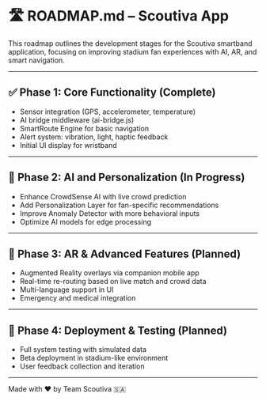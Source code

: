 # 🛣️ ROADMAP.md – Scoutiva App

This roadmap outlines the development stages for the Scoutiva smartband application, focusing on improving stadium fan experiences with AI, AR, and smart navigation.

---

## ✅ Phase 1: Core Functionality (Complete)
- Sensor integration (GPS, accelerometer, temperature)
- AI bridge middleware (ai-bridge.js)
- SmartRoute Engine for basic navigation
- Alert system: vibration, light, haptic feedback
- Initial UI display for wristband

---

## 🔄 Phase 2: AI and Personalization (In Progress)
- Enhance CrowdSense AI with live crowd prediction
- Add Personalization Layer for fan-specific recommendations
- Improve Anomaly Detector with more behavioral inputs
- Optimize AI models for edge processing

---

## 🧩 Phase 3: AR & Advanced Features (Planned)
- Augmented Reality overlays via companion mobile app
- Real-time re-routing based on live match and crowd data
- Multi-language support in UI
- Emergency and medical integration

---

## 🚀 Phase 4: Deployment & Testing (Planned)
- Full system testing with simulated data
- Beta deployment in stadium-like environment
- User feedback collection and iteration

---

Made with ❤️ by Team Scoutiva 🇸🇦
